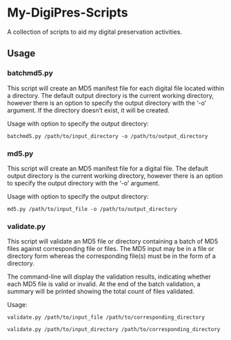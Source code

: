 # My-DigiPres-Scripts
A collection of scripts to aid my digital preservation activities.

## Usage

### batchmd5.py
This script will create an MD5 manifest file for each digital file located within a directory. The default output directory is the current working directory, however there is an option to specify the output directory with the ‘-o’ argument. If the directory doesn’t exist, it will be created.

Usage with option to specify the output directory:

``
batchmd5.py /path/to/input_directory -o /path/to/output_directory
``

### md5.py
This script will create an MD5 manifest file for a digital file. The default output directory is the current working directory, however there is an option to specify the output directory with the ‘-o’ argument.

Usage with option to specify the output directory:

``
md5.py /path/to/input_file -o /path/to/output_directory
``

### validate.py
This script will validate an MD5 file or directory containing a batch of MD5 files against corresponding file or files. The MD5 input may be in a file or directory form whereas the corresponding file(s) must be in the form of a directory. 

The command-line will display the validation results, indicating whether each MD5 file is valid or invalid. At the end of the batch validation, a summary will be printed showing the total count of files validated.

Usage:

``
validate.py /path/to/input_file /path/to/corresponding_directory
``

``
validate.py /path/to/input_directory /path/to/corresponding_directory
``
